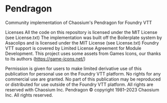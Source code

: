 # Pendragon

Community implementation of Chaosium's Pendragon for Foundry VTT

Licenses All the code on this repository is licensed under the MIT License (see License.txt) The implementation was built off the Boilerplate system by Asacolips and is licensed under the MIT License (see License.txt) Foundry VTT support is covered by Limited License Agreement for Module Development. This project uses some assets from Games Icons, our thanks to its authors (https://game-icons.net/)

Permission is given for users to make limited derivative use of this publication for personal use on the Foundry VTT platform. No rights for any commercial use are granted. No part of this publication may be reproduced or distributed for use outside of the Foundry VTT platform. All rights are reserved with Chaosium Inc. Pendragon © copyright 1981–2023 Chaosium Inc. All rights reserved.